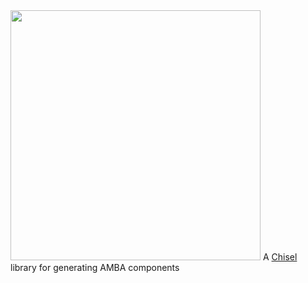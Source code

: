 <img src="https://github.com/richmorj/ambel/blob/main/docs/ambel_ita_op.png" width="400" />
A <a href="https://github.com/chipsalliance/chisel3">Chisel</a> library for generating AMBA components
